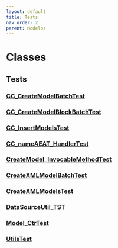 ```yaml
---
layout: default
title: Tests
nav_order: 2
parent: Modelos
---
```


# Classes

## Tests

### [CC_CreateModelBatchTest](CC_CreateModelBatchTest.md)

### [CC_CreateModelBlockBatchTest](CC_CreateModelBlockBatchTest.md)

### [CC_InsertModelsTest](CC_InsertModelsTest.md)

### [CC_nameAEAT_HandlerTest](CC_nameAEAT_HandlerTest.md)

### [CreateModel_InvocableMethodTest](CreateModel_InvocableMethodTest.md)

### [CreateXMLModelBatchTest](CreateXMLModelBatchTest.md)

### [CreateXMLModelsTest](CreateXMLModelsTest.md)

### [DataSourceUtil_TST](DataSourceUtil_TST.md)

### [Model_CtrTest](Model_CtrTest.md)

### [UtilsTest](UtilsTest.md)
